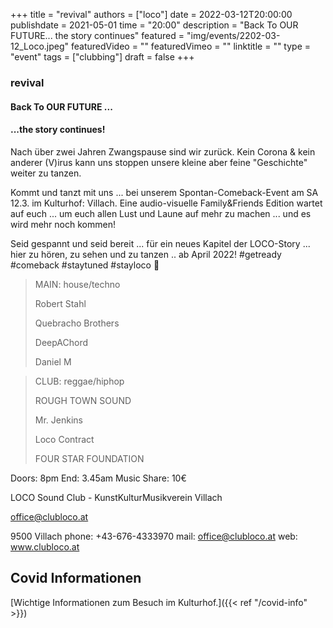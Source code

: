 +++
title = "revival"
authors = ["loco"]
date = 2022-03-12T20:00:00
publishdate = 2021-05-01
time = "20:00"
description = "Back To OUR FUTURE... the story continues"
featured = "img/events/2202-03-12_Loco.jpeg"
featuredVideo = ""
featuredVimeo = ""
linktitle = ""
type = "event"
tags = ["clubbing"]
draft = false
+++



### revival
#### Back To OUR FUTURE ...
#### ...the story continues!

Nach über zwei Jahren Zwangspause sind wir zurück. Kein Corona & kein anderer (V)irus kann uns stoppen unsere kleine aber feine "Geschichte" weiter zu tanzen.

Kommt und tanzt mit uns ... bei unserem Spontan-Comeback-Event am SA 12.3. im Kulturhof: Villach.
Eine audio-visuelle Family&Friends Edition wartet auf euch ... um euch allen Lust und Laune auf mehr zu machen ... und es wird mehr noch kommen!

Seid gespannt und seid bereit ... für ein neues Kapitel der LOCO-Story ... hier zu hören, zu sehen und zu tanzen .. ab April 2022!
#getready #comeback #staytuned
#stayloco
🖤

>MAIN: house/techno
>
>Robert Stahl
>
>Quebracho Brothers
>
>DeepAChord
>
>Daniel M

>CLUB: reggae/hiphop
>
>ROUGH TOWN SOUND
>
>Mr. Jenkins
>
>Loco Contract
>
>FOUR STAR FOUNDATION

Doors: 8pm
End: 3.45am
Music Share: 10€

LOCO Sound Club - KunstKulturMusikverein Villach

office@clubloco.at

9500 Villach
phone: +43-676-4333970
mail: office@clubloco.at
web: www.clubloco.at


## Covid Informationen

[Wichtige Informationen zum Besuch im Kulturhof.]({{< ref "/covid-info" >}})

